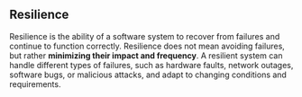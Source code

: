 ## Resilience

Resilience is the ability of a software system to recover from failures and continue to function correctly. Resilience does not mean avoiding failures, but rather **minimizing their impact and frequency**. A resilient system can handle different types of failures, such as hardware faults, network outages, software bugs, or malicious attacks, and adapt to changing conditions and requirements.
